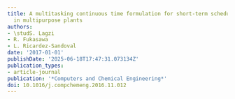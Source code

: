 ```yaml
---
title: A multitasking continuous time formulation for short-term scheduling of operations
  in multipurpose plants
authors:
- \studS. Lagzi
- R. Fukasawa
- L. Ricardez-Sandoval
date: '2017-01-01'
publishDate: '2025-06-18T17:47:31.073134Z'
publication_types:
- article-journal
publication: '*Computers and Chemical Engineering*'
doi: 10.1016/j.compchemeng.2016.11.012
---
```

